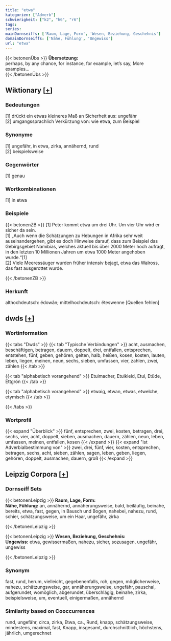 ```yaml
---
title: "etwa"
kategorien: ["Adverb"]
schwierigkeit: ["k2", "h6", "r6"]
tags:
series:
mainDornseiffs: ['Raum, Lage, Form', 'Wesen, Beziehung, Geschehnis']
domainDornseiffs: ['Nähe, Fühlung', 'Ungewiss']
url: "etwa"
---
```


{{< betonenÜbs >}}
**Übersetzung:**  
perhaps, by any chance, for instance, for example, let’s say, More examples...  
{{< /betonenÜbs >}}

## Wiktionary [[+](https://de.wiktionary.org/wiki/etwa)]

### Bedeutungen
[1] drückt ein etwas kleineres Maß an Sicherheit aus: ungefähr  
[2] umgangssprachlich Verkürzung von: wie etwa, zum Beispiel  

### Synonyme
[1] ungefähr, in etwa, zirka, annähernd, rund  
[2] beispielsweise  

### Gegenwörter
[1] genau  

### Wortkombinationen
[1] in etwa  

### Beispiele
{{< betonenZB >}}
[1] Peter kommt etwa um drei Uhr. Um vier Uhr wird er sicher da sein.  
[1] „Auch wenn die Schätzungen zu Hebungen in Afrika sehr weit auseinandergehen, gibt es doch Hinweise darauf, dass zum Beispiel das Gebirgsgebiet Namibias, welches aktuell bis über 2000 Meter hoch aufragt, in den letzten 10 Millionen Jahren um etwa 1000 Meter angehoben wurde.“[1]  
[2] Viele Meeressäuger wurden früher intensiv bejagt, etwa das Walross, das fast ausgerottet wurde.  

{{< /betonenZB >}}
### Herkunft
althochdeutsch: ëdowân; mittelhochdeutsch: ëteswenne [Quellen fehlen]  



## dwds [[+](https://www.dwds.de/wb/etwa)]

### Wortinformation
{{< tabs "Dwds" >}}
{{< tab "Typische Verbindungen" >}}
acht, ausmachen, beschäftigen, betragen, dauern, doppelt, drei, entfallen, entsprechen, entstehen, fünf, geben, gehören, gelten, halb, heißen, kosen, kosten, lauten, leben, liegen, meinen, neun, sechs, sieben, umfassen, vier, zahlen, zwei, zählen
{{< /tab >}}

{{< tab "alphabetisch vorangehend" >}}
Etuimacher, Etuikleid, Etui, Etüde, Ettgrön
{{< /tab >}}

{{< tab "alphabetisch vorangehend" >}}
etwaig, etwan, etwas, etwelche, etymisch
{{< /tab >}}

{{< /tabs >}}

### Wortprofil
{{< expand "Überblick" >}} fünf, entsprechen, zwei, kosten, betragen, drei, sechs, vier, acht, doppelt, sieben, ausmachen, dauern, zählen, neun, leben, umfassen, meinen, entfallen, kosen {{< /expand >}}
{{< expand "ist Adverbialbestimmung von" >}} zwei, drei, fünf, vier, kosten, entsprechen, betragen, sechs, acht, sieben, zählen, sagen, leben, geben, liegen, gehören, doppelt, ausmachen, dauern, groß {{< /expand >}}

## Leipzig Corpora [[+](https://corpora.uni-leipzig.de/en/res?word=etwa&corpusId=deu_newscrawl-public_2018)]

### Dornseiff Sets
{{< betonenLeipzig >}}
**Raum, Lage, Form:**  
**Nähe, Fühlung:** an, annähernd, annäherungsweise, bald, beiläufig, beinahe, bereits, etwa, fast, gegen, in Bausch und Bogen, nahebei, nahezu, rund, schier, schätzungsweise, um ein Haar, ungefähr, zirka  

{{< /betonenLeipzig >}}


{{< betonenLeipzig >}}
**Wesen, Beziehung, Geschehnis:**  
**Ungewiss:** etwa, gewissermaßen, nahezu, sicher, sozusagen, ungefähr, ungewiss  

{{< /betonenLeipzig >}}

### Synonym
fast, rund, herum, vielleicht, gegebenenfalls, roh, gegen, möglicherweise, nahezu, schätzungsweise, gar, annäherungsweise, ungefähr, pauschal, aufgerundet, womöglich, abgerundet, überschlägig, beinahe, zirka, beispielsweise, um, eventuell, einigermaßen, annähernd


### Similarity based on Cooccurrences
rund, ungefähr, circa, zirka, Etwa, ca., Rund, knapp, schätzungsweise, mindestens, maximal, fast, Knapp, insgesamt, durchschnittlich, höchstens, jährlich, umgerechnet

